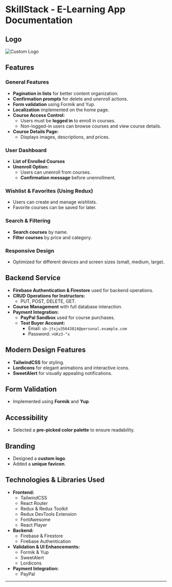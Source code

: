 # SkillStack - E-Learning App Documentation

## Logo
![Custom Logo](https://hermans-ent.com/wfefwef.png)

## Features

### **General Features**
- **Pagination in lists** for better content organization.
- **Confirmation prompts** for delete and unenroll actions.
- **Form validation** using Formik and Yup.
- **Localization** implemented on the home page.
- **Course Access Control:**
  - Users must be **logged in** to enroll in courses.
  - Non-logged-in users can browse courses and view course details.
- **Course Details Page:**
  - Displays images, descriptions, and prices.

### **User Dashboard**
- **List of Enrolled Courses**
- **Unenroll Option:**
  - Users can unenroll from courses.
  - **Confirmation message** before unenrollment.

### **Wishlist & Favorites** (Using Redux)
- Users can create and manage wishlists.
- Favorite courses can be saved for later.

### **Search & Filtering**
- **Search courses** by name.
- **Filter courses** by price and category.

### **Responsive Design**
- Optimized for different devices and screen sizes (small, medium, large).

## **Backend Service**
- **Firebase Authentication & Firestore** used for backend operations.
- **CRUD Operations for Instructors:**
  - PUT, POST, DELETE, GET.
- **Course Management** with full database interaction.
- **Payment Integration:**
  - **PayPal Sandbox** used for course purchases.
  - **Test Buyer Account:**
    - Email: `sb-jtxju35643814@personal.example.com`
    - Password: `>UKz3-^x`

## **Modern Design Features**
- **TailwindCSS** for styling.
- **Lordicons** for elegant animations and interactive icons.
- **SweetAlert** for visually appealing notifications.

## **Form Validation**
- Implemented using **Formik** and **Yup**.

## **Accessibility**
- Selected a **pre-picked color palette** to ensure readability.

## **Branding**
- Designed a **custom logo**.
- Added a **unique favicon**.

## **Technologies & Libraries Used**
- **Frontend:**
  - TailwindCSS
  - React Router
  - Redux & Redux Toolkit
  - Redux DevTools Extension
  - FontAwesome
  - React Player
- **Backend:**
  - Firebase & Firestore
  - Firebase Authentication
- **Validation & UI Enhancements:**
  - Formik & Yup
  - SweetAlert
  - Lordicons
- **Payment Integration:**
  - PayPal

---
